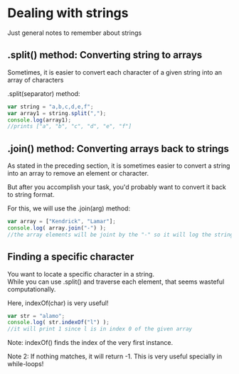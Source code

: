 # Dealing with strings

Just general notes to remember about strings

## .split() method:  Converting string to arrays

Sometimes, it is easier to convert each character of a given string into an array of characters

.split(separator) method:

```js
var string = "a,b,c,d,e,f";
var array1 = string.split(",");
console.log(array1);  
//prints ["a", "b", "c", "d", "e", "f"]
```

## .join() method:  Converting arrays back to strings

As stated in the preceding  section, it is sometimes easier to convert a string into an array to remove an element or character.  

But after you accomplish your task, you'd probably want to convert it back to string format. 

For this, we will use the .join(arg) method:

```js
var array = ["Kendrick", "Lamar"];
console.log( array.join("-") );
//the array elements will be joint by the "-" so it will log the string "Kendrick-Lamar"
```

## Finding a specific character

You want to locate a specific character in a string.  
While you can use .split() and traverse each element, that seems wasteful computationally.

Here, indexOf(char) is very useful!

```js
var str = "alamo";
console.log( str.indexOf("l") );
//it will print 1 since l is in index 0 of the given array
```

Note:  indexOf() finds the index of the very first instance.  

Note 2:  If nothing matches, it will return -1.  This is very useful specially in while-loops! 







